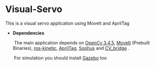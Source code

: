 # Visual-Servo

This is a visual servo application using MoveIt and AprilTag

- **Dependencies**
  
    ​	The main  application depends on [OpenCv 3.4.5](https://opencv.org), [MoveIt](http://docs.ros.org/kinetic/api/moveit_tutorials/html/index.html) (Prebuilt Binaries), [ros-kinetic](http://wiki.ros.org/Documentation), [AprilTag](https://april.eecs.umich.edu/software/apriltag), [Sophus](https://github.com/strasdat/Sophus) and [CV_bridge](http://wiki.ros.org/cv_bridge) . 
    
    ​	For simulation you should install [Gazebo](http://gazebosim.org/) too 

